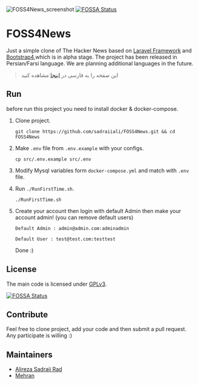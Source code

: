 ![FOSS4News_screenshot](doc/img/screenshot.png)
[![FOSSA Status](https://app.fossa.io/api/projects/git%2Bgithub.com%2Fsadraiiali%2FFOSS4News.svg?type=shield)](https://app.fossa.io/projects/git%2Bgithub.com%2Fsadraiiali%2FFOSS4News?ref=badge_shield)

# FOSS4News

Just a simple clone of The Hacker News based on [Laravel Framework](https://laravel.com/docs/7.x/) and [Bootstrap4](https://getbootstrap.com/docs/4.4/getting-started/introduction/),which is in alpha stage. The project has been released in Persian/Farsi language. We are planning additional languages in the future.

> این صفحه را به فارسی در [اینجا](doc/README_FA.md) مشاهده کنید

## Run

before run this project you need to install docker & docker-compose.

1. Clone project.

   `git clone https://github.com/sadraiiali/FOSS4News.git && cd FOSS4News`

2. Make `.env` file from `.env.example` with your configs.

    `cp src/.env.example src/.env`

3. Modify Mysql variables form `docker-compose.yml` and match with `.env` file.

4. Run `./RunFirstTime.sh`.

    `./RunFirstTime.sh`

5. Create your account then login with default Admin then make your account admin! (you can remove default users)
   
    `Default Admin : admin@admin.com:adminadmin`
    
    `Default User : test@test.com:testtest`
    
    Done :)
    
    

## License

The main code is licensed under [GPLv3](https://github.com/sadraiiali/FOSS4News/blob/master/LICENSE).


[![FOSSA Status](https://app.fossa.io/api/projects/git%2Bgithub.com%2Fsadraiiali%2FFOSS4News.svg?type=large)](https://app.fossa.io/projects/git%2Bgithub.com%2Fsadraiiali%2FFOSS4News?ref=badge_large)

## Contribute

Feel free to clone project, add your code and then submit a pull request. Any participate is willing :)

## Maintainers

- [Alireza Sadraii Rad](https://github.com/sadraiiali/)
- [Mehran](https://github.com/meh666ran)